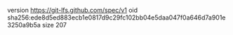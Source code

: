 version https://git-lfs.github.com/spec/v1
oid sha256:ede8d5ed883ecb1e0817d9c29fc102bb04e5daa047f0a646d7a901e3250a9b5a
size 207
